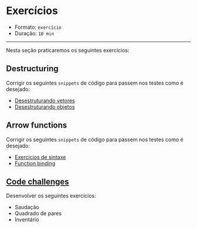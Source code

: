 # Exercícios

* Formato: `exercício`
* Duração: `10 min`

***

Nesta seção praticaremos os seguintes exercícios:

## Destructuring

Corrigir os seguintes `snippets` de código para passem nos testes como é desejado:

* [Desestruturando vetores](http://tddbin.com/#?kata=es6/language/destructuring/array)
* [Desestruturando objetos](http://tddbin.com/#?kata=es6/language/destructuring/object)

## Arrow functions

Corrigir os seguintes `snippets` de código para passem nos testes como é desejado:

* [Exercícios de sintaxe](http://tddbin.com/#?kata=es6/language/arrow-functions/basics)
* [Function binding](http://tddbin.com/#?kata=es6/language/arrow-functions/binding)

## [Code challenges](https://github.com/Laboratoria/ec-js-deep-dive-exercises/tree/es6)

Desenvolver os seguintes exercícios:

* Saudação
* Quadrado de pares
* Inventário
